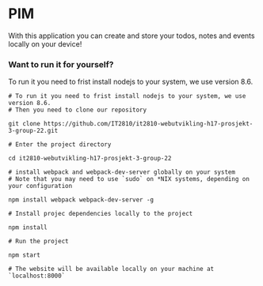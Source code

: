 # PIM

With this application you can create and store your todos, notes and events locally on your device!

### Want to run it for yourself?

To run it you need to frist install nodejs to your system, we use version 8.6.

```
# To run it you need to frist install nodejs to your system, we use version 8.6.
# Then you need to clone our repository

git clone https://github.com/IT2810/it2810-webutvikling-h17-prosjekt-3-group-22.git

# Enter the project directory

cd it2810-webutvikling-h17-prosjekt-3-group-22

# install webpack and webpack-dev-server globally on your system
# Note that you may need to use `sudo` on *NIX systems, depending on your configuration

npm install webpack webpack-dev-server -g

# Install projec dependencies locally to the project

npm install

# Run the project

npm start

# The website will be available locally on your machine at `localhost:8000`

```